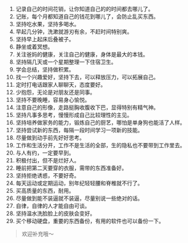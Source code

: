 1. 记录自己的时间花销，让你知道自己的的时间都去哪儿了。
2. 记账，每个月都知道自己的钱花到哪儿了，会防止乱买东西。
3. 坚持吃水果，坚持多喝水。
4. 早起几分钟，洗漱就游刃有余，不赶时间特别爽。
5. 坚持早上起床后叠被子。
6. 静坐或着冥想。
7. 关注爸妈的健康，关注自己的健康，身体是最大的本钱。
8. 坚持隔几天或一个星期整理一下住宿卫生。
9. 学会总结，坚持做积累。
10. 找一个兴趣爱好，坚持下去，可以释放压力，可以拓展自己。
11. 定时打电话跟家人聊聊天，态度要好。
12. 少抱怨，无论是对朋友还是同事。
13. 坚持不要晚睡，容易身心愉悦。
14. 注意自己的形像，走路挺胸收腹收下巴，显得特别有精气神。
15. 坚持凡事多思考，慢慢形成自己比较理性的主见。
16. 坚持培养做家务的能力，锻炼自己的厨艺，哪怕是单身狗也能活了人样。
17. 坚持尝试新的东西，每隔一段时间学习一项新的技能。
18. 尽量做到动手前先好好思考。
19. 工作和生活分开，工作不是生活的全部，生的隐私也不要带到工作里去。
20. 与人有约，一定要早到。
21. 积极付出，但不是烂好人。
22. 睡前把第二天要穿的衣服，需带的东西准备好。
23. 坚持拒绝诱惑，不要好奇。
24. 每天运动或定期运动，别年纪轻轻腰和脊椎就不行了。
25. 买高质量的东西，耐用。
26. 尽量做到能不装逼就不装逼，尽量别说一些绝对的话。
27. 自律，自律的人才能自由可谈。
28. 坚持温水洗脸脸上的皮肤会变好。
29. 买个移动硬盘，重要的东西备份，有用的软件也可以备份一下。

> 欢迎补充哦～

